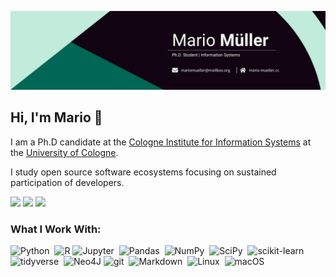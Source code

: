 ![](assets/banner.png)

## Hi, I'm Mario 👋

I am a Ph.D candidate at the [Cologne Institute for Information Systems](https://ciis.uni-koeln.de) at the [University of Cologne](https://portal.uni-koeln.de/en/).

I study open source software ecosystems focusing on sustained participation of developers.

[<img src="https://img.shields.io/badge/Homepage-1F5B3E?style=for-the-badge&logo=Hugo&logoColor=white"/>](https://www.mario-mueller.cc/)
[<img src="https://img.shields.io/badge/LinkedIn-0077B5?style=for-the-badge&logo=linkedin&logoColor=white"/>](https://www.linkedin.com/in/mario-mueller-de/)
[<img src="https://img.shields.io/badge/Google Scholar-76A7FA?style=for-the-badge&logo=googlescholar&logoColor=white"/>](https://scholar.google.com/citations?user=jKHLG0UAAAAJ&hl=en)

### What I Work With:

![Python](https://img.shields.io/badge/-Python-C1EBDB?style=flat-square&logo=python&logoColor=1F5B3E)&nbsp;
![R](https://img.shields.io/badge/-R-C1EBDB?style=flat-square&logo=r&logoColor=1F5B3E)
![Jupyter](https://img.shields.io/badge/-Jupyter_Lab-C1EBDB?style=flat-square&logo=jupyter&logoColor=1F5B3E)&nbsp;
![Pandas](https://img.shields.io/badge/-Pandas-C1EBDB?style=flat-square&logo=pandas&logoColor=1F5B3E)&nbsp;
![NumPy](https://img.shields.io/badge/-NumPy-C1EBDB?style=flat-square&logo=numpy&logoColor=1F5B3E)&nbsp;
![SciPy](https://img.shields.io/badge/-SciPy-C1EBDB?style=flat-square&logo=scipy&logoColor=1F5B3E)&nbsp;
![scikit-learn](https://img.shields.io/badge/-scikit--learn-C1EBDB?style=flat-square&logo=scikit-learn&logoColor=1F5B3E)&nbsp;
![tidyverse](https://img.shields.io/badge/-tidyverse-C1EBDB?style=flat-square&logo=tidyverse&logoColor=1F5B3E)&nbsp;
![Neo4J](https://img.shields.io/badge/-neo4j-C1EBDB?style=flat-square&logo=neo4j&logoColor=1F5B3E)
![git](https://img.shields.io/badge/-git-C1EBDB?style=flat-square&logo=git&logoColor=1F5B3E)&nbsp;
![Markdown](https://img.shields.io/badge/-Markdown-C1EBDB?style=flat-square&logo=markdown&logoColor=1F5B3E)&nbsp;
![Linux](https://img.shields.io/badge/-Linux-C1EBDB?style=flat-square&logo=linux&logoColor=1F5B3E)&nbsp;
![macOS](https://img.shields.io/badge/-macOS-C1EBDB?style=flat-square&logo=apple&logoColor=1F5B3E)&nbsp;
